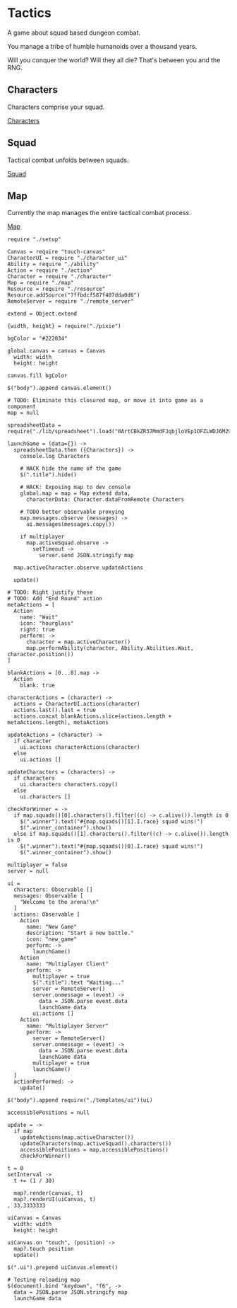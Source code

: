 Tactics
=======

A game about squad based dungeon combat.

You manage a tribe of humble humanoids over a thousand years.

Will you conquer the world? Will they all die? That's between you and the RNG.

Characters
----------

Characters comprise your squad.

[Characters](./character)

Squad
-----

Tactical combat unfolds between squads.

[Squad](./squad)

Map
---

Currently the map manages the entire tactical combat process.

[Map](./map)

    require "./setup"

    Canvas = require "touch-canvas"
    CharacterUI = require "./character_ui"
    Ability = require "./ability"
    Action = require "./action"
    Character = require "./character"
    Map = require "./map"
    Resource = require "./resource"
    Resource.addSource("7ffbdcf587f407dda0d6")
    RemoteServer = require "./remote_server"
    
    extend = Object.extend

    {width, height} = require("./pixie")

    bgColor = "#222034"

    global.canvas = canvas = Canvas
      width: width
      height: height

    canvas.fill bgColor

    $("body").append canvas.element()

    # TODO: Eliminate this closured map, or move it into game as a component
    map = null

    spreadsheetData = require("./lib/spreadsheet").load("0ArtCBkZR37MmdFJqbjloVEp1OFZLWDJ6M29OcXQ1WkE")

    launchGame = (data={}) ->
      spreadsheetData.then ({Characters}) ->
        console.log Characters

        # HACK hide the name of the game
        $(".title").hide()

        # HACK: Exposing map to dev console
        global.map = map = Map extend data,
          characterData: Character.dataFromRemote Characters

        # TODO better observable proxying
        map.messages.observe (messages) ->
          ui.messages(messages.copy())
  
        if multiplayer
          map.activeSquad.observe ->
            setTimeout ->
              server.send JSON.stringify map

      map.activeCharacter.observe updateActions

      update()

    # TODO: Right justify these
    # TODO: Add "End Round" action
    metaActions = [
      Action
        name: "Wait"
        icon: "hourglass"
        right: true
        perform: ->
          character = map.activeCharacter()
          map.performAbility(character, Ability.Abilities.Wait, character.position())
    ]

    blankActions = [0...8].map ->
      Action
        blank: true

    characterActions = (character) ->
      actions = CharacterUI.actions(character)
      actions.last().last = true
      actions.concat blankActions.slice(actions.length + metaActions.length), metaActions

    updateActions = (character) ->
      if character
        ui.actions characterActions(character)
      else
        ui.actions []

    updateCharacters = (characters) ->
      if characters
        ui.characters characters.copy()
      else
        ui.characters []

    checkForWinner = ->
      if map.squads()[0].characters().filter((c) -> c.alive()).length is 0
        $(".winner").text("#{map.squads()[1].I.race} squad wins!")
        $(".winner_container").show()
      else if map.squads()[1].characters().filter((c) -> c.alive()).length is 0
        $(".winner").text("#{map.squads()[0].I.race} squad wins!")
        $(".winner_container").show()

    multiplayer = false
    server = null

    ui =
      characters: Observable []
      messages: Observable [
        "Welcome to the arena!\n"
      ]
      actions: Observable [
        Action
          name: "New Game"
          description: "Start a new battle."
          icon: "new_game"
          perform: ->
            launchGame()
        Action
          name: "Multiplayer Client"
          perform: ->
            multiplayer = true
            $(".title").text "Waiting..."
            server = RemoteServer()
            server.onmessage = (event) ->
              data = JSON.parse event.data
              launchGame data
            ui.actions []
        Action
          name: "Multiplayer Server"
          perform: ->
            server = RemoteServer()
            server.onmessage = (event) ->
              data = JSON.parse event.data
              launchGame data
            multiplayer = true
            launchGame()
      ]
      actionPerformed: ->
        update()

    $("body").append require("./templates/ui")(ui)

    accessiblePositions = null

    update = ->
      if map
        updateActions(map.activeCharacter())
        updateCharacters(map.activeSquad().characters())
        accessiblePositions = map.accessiblePositions()
        checkForWinner()

    t = 0
    setInterval ->
      t += (1 / 30)

      map?.render(canvas, t)
      map?.renderUI(uiCanvas, t)
    , 33.3333333

    uiCanvas = Canvas
      width: width
      height: height

    uiCanvas.on "touch", (position) ->
      map?.touch position
      update()

    $(".ui").prepend uiCanvas.element()

    # Testing reloading map
    $(document).bind "keydown", "f6", ->
      data = JSON.parse JSON.stringify map
      launchGame data
